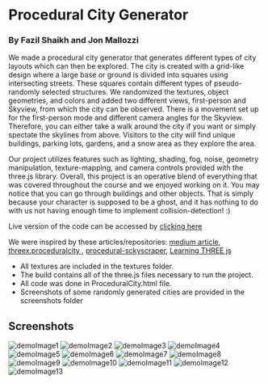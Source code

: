 # Procedural City Generator
### By Fazil Shaikh and Jon Mallozzi

We made a procedural city generator that generates different types of city layouts which can then be explored. The city is created with a grid-like design where a large base or ground is divided into squares using intersecting streets. These squares contain different types of pseudo-randomly selected structures. We randomized the textures, object geometries, and colors and added two different views, first-person and Skyview, from which the city can be observed. There is a movement set up for the first-person mode and different camera angles for the Skyview. Therefore, you can either take a walk around the city if you want or simply spectate the skylines from above. Visitors to the city will find unique buildings, parking lots, gardens, and a snow area as they explore the area. 

Our project utilizes features such as lighting, shading, fog, noise, geometry manipulation, texture-mapping, and camera controls provided with the three.js library. Overall, this project is an operative blend of everything that was covered throughout the course and we enjoyed working on it. You may notice that you can go through buildings and other objects. That is simply because your character is supposed to be a ghost, and it has nothing to do with us not having enough time to implement collision-detection! :)

Live version of the code can be accessed by [clicking here](https://cs.usm.maine.edu/~shaikh/cos452/finalproject/ProceduralCity.html)

We were inspired by these articles/repositories: [medium article](https://medium.com/@Rototu/making-a-procedural-skyscraper-city-generator-with-three-js-and-webgl2-8f8b721bd044),
[threex.proceduralcity
](https://github.com/jeromeetienne/threex.proceduralcity),
[procedural-sckyscraper](https://github.com/Rototu/procedural-sckyscraper-city-generator-and-shader/blob/master/main.js),
[Learning THREE js](http://learningthreejs.com/blog/2013/08/02/how-to-do-a-procedural-city-in-100lines/)

- All textures are included in the textures folder.<br/> 
- The build contains all of the three.js files necessary to run the project.<br/>
- All code was done in ProceduralCity.html file.<br/>
- Screenshots of some randomly generated cities are provided in the screenshots folder


## Screenshots

![demoImage1](screenshots/demoImage1.PNG)
![demoImage2](screenshots/demoImage2.PNG)
![demoImage3](screenshots/demoImage3.PNG)
![demoImage4](screenshots/demoImage4.PNG)
![demoImage5](screenshots/demoImage5.PNG)
![demoImage6](screenshots/demoImage6.PNG)
![demoImage7](screenshots/demoImage7.PNG)
![demoImage8](screenshots/demoImage8.PNG)
![demoImage9](screenshots/demoImage9.PNG)
![demoImage10](screenshots/demoImage10.PNG)
![demoImage11](screenshots/demoImage11.PNG)
![demoImage12](screenshots/demoImage12.PNG)
![demoImage13](screenshots/demoImage13.PNG)

